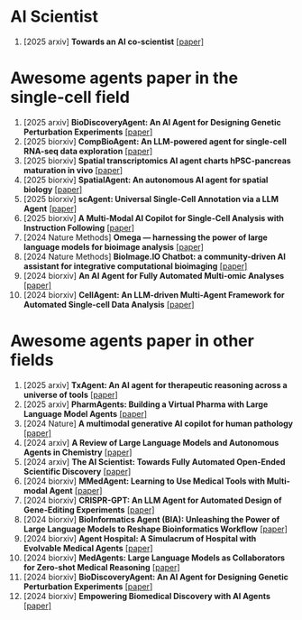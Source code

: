 # AI Scientist
1. [2025 arxiv] **Towards an AI co-scientist** [[paper]](https://arxiv.org/abs/2502.18864)




# Awesome agents paper in the single-cell field
1. [2025 arxiv] **BioDiscoveryAgent: An AI Agent for Designing Genetic Perturbation Experiments** [[paper]](https://arxiv.org/abs/2405.17631)
1. [2025 biorxiv] **CompBioAgent: An LLM-powered agent for single-cell RNA-seq data exploration** [[paper]](https://www.biorxiv.org/content/10.1101/2025.03.17.643771v1)
1. [2025 biorxiv] **Spatial transcriptomics AI agent charts hPSC-pancreas maturation in vivo** [[paper]](https://www.biorxiv.org/content/10.1101/2025.04.01.646731v1)
1. [2025 biorxiv] **SpatialAgent: An autonomous AI agent for spatial biology** [[paper]](https://www.biorxiv.org/content/10.1101/2025.04.03.646459v1)
1. [2025 biorxiv] **scAgent: Universal Single-Cell Annotation via a LLM Agent** [[paper]](https://www.arxiv.org/abs/2504.04698#:~:text=Cell%20type%20annotation%20is%20critical,types%20within%20a%20specific%20tissue)
1. [2025 biorxiv] **A Multi-Modal AI Copilot for Single-Cell Analysis with Instruction Following** [[paper]](https://arxiv.org/abs/2501.08187)
1. [2024 Nature Methods] **Omega — harnessing the power of large language models for bioimage analysis** [[paper]](https://www.nature.com/articles/s41592-024-02310-w)
1. [2024 Nature Methods] **BioImage.IO Chatbot: a community-driven AI assistant for integrative computational bioimaging** [[paper]](https://www.nature.com/articles/s41592-024-02370-y)
1. [2024 biorxiv] **An AI Agent for Fully Automated Multi-omic Analyses** [[paper]](https://www.biorxiv.org/content/10.1101/2023.09.08.556814v3)
1. [2024 biorxiv] **CellAgent: An LLM-driven Multi-Agent Framework for Automated Single-cell Data Analysis** [[paper]](https://www.biorxiv.org/content/10.1101/2024.05.13.593861v1)



# Awesome agents paper in other fields
1. [2025 arxiv] **TxAgent: An AI agent for therapeutic reasoning across a universe of tools** [[paper]](https://zitniklab.hms.harvard.edu/TxAgent/)
1. [2025 arxiv] **PharmAgents: Building a Virtual Pharma with Large Language Model Agents** [[paper]](https://arxiv.org/pdf/2503.22164)
1. [2024 Nature] **A multimodal generative AI copilot for human pathology** [[paper]](https://www.nature.com/articles/s41586-024-07618-3)
1. [2024 arxiv] **A Review of Large Language Models and Autonomous Agents in Chemistry** [[paper]](https://arxiv.org/abs/2407.01603)
1. [2024 arxiv] **The AI Scientist: Towards Fully Automated Open-Ended Scientific Discovery** [[paper]](https://www.arxiv.org/abs/2408.06292)
1. [2024 biorxiv] **MMedAgent: Learning to Use Medical Tools with Multi-modal Agent** [[paper]](https://arxiv.org/abs/2407.02483)
1. [2024 biorxiv] **CRISPR-GPT: An LLM Agent for Automated Design of Gene-Editing Experiments** [[paper]](https://arxiv.org/abs/2404.18021)
1. [2024 biorxiv] **BioInformatics Agent (BIA): Unleashing the Power of Large Language Models to Reshape Bioinformatics Workflow** [[paper]](https://www.biorxiv.org/content/10.1101/2024.05.22.595240v1)
1. [2024 biorxiv] **Agent Hospital: A Simulacrum of Hospital with Evolvable Medical Agents** [[paper]](https://arxiv.org/abs/2405.02957)
1. [2024 biorxiv] **MedAgents: Large Language Models as Collaborators for Zero-shot Medical Reasoning** [[paper]](https://arxiv.org/abs/2311.10537)
1. [2024 biorxiv] **BioDiscoveryAgent: An AI Agent for Designing Genetic Perturbation Experiments** [[paper]](https://arxiv.org/pdf/2405.17631)
1. [2024 biorxiv] **Empowering Biomedical Discovery with AI Agents** [[paper]](https://arxiv.org/pdf/2404.02831.pdf)

